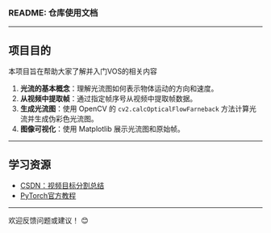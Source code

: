 ### README: 仓库使用文档

---

## 项目目的

本项目旨在帮助大家了解并入门VOS的相关内容

1. **光流的基本概念**：理解光流图如何表示物体运动的方向和速度。
2. **从视频中提取帧**：通过指定帧序号从视频中提取帧数据。
3. **生成光流图**：使用 OpenCV 的 `cv2.calcOpticalFlowFarneback` 方法计算光流并生成伪彩色光流图。
4. **图像可视化**：使用 Matplotlib 展示光流图和原始帧。

---
## 学习资源

- [CSDN：视频目标分割总结](https://blog.csdn.net/qq_38861679/article/details/107093248?ops_request_misc=&request_id=&biz_id=102&spm=1018.2226.3001.4187)
- [PyTorch官方教程](https://pytorch.org/tutorials/)

---

欢迎反馈问题或建议！ 😊
